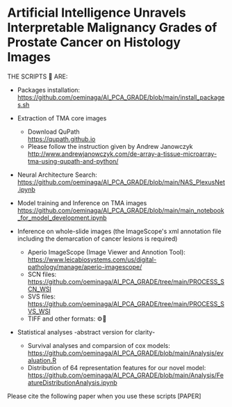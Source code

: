 # Artificial Intelligence Unravels Interpretable Malignancy Grades of Prostate Cancer on Histology Images

THE SCRIPTS 📝 ARE:
</br>

* Packages installation:
</br>https://github.com/oeminaga/AI_PCA_GRADE/blob/main/install_packages.sh</br>

* Extraction of TMA core images
   * Download QuPath </br> https://qupath.github.io
   * Please follow the instruction given by Andrew Janowczyk</br>http://www.andrewjanowczyk.com/de-array-a-tissue-microarray-tma-using-qupath-and-python/</br>

* Neural Architecture Search:
</br>https://github.com/oeminaga/AI_PCA_GRADE/blob/main/NAS_PlexusNet.ipynb</br>

* Model training and Inference on TMA images
</br>https://github.com/oeminaga/AI_PCA_GRADE/blob/main/main_notebook_for_model_development.ipynb</br>

* Inference on whole-slide images (the ImageScope's xml annotation file including the demarcation of cancer lesions is required)
   * Aperio ImageScope (Image Viewer and Annotion Tool): </br>https://www.leicabiosystems.com/us/digital-pathology/manage/aperio-imagescope/</br>
   * SCN files: </br>https://github.com/oeminaga/AI_PCA_GRADE/tree/main/PROCESS_SCN_WSI
   * SVS files: </br>https://github.com/oeminaga/AI_PCA_GRADE/tree/main/PROCESS_SVS_WSI</br>
   * TIFF and other formats: ⚙️🚧

* Statistical analyses -abstract version for clarity- </br>
  * Survival analyses and comparsion of cox models:
    </br>https://github.com/oeminaga/AI_PCA_GRADE/blob/main/Analysis/evaluation.R</br>
  * Distribution of 64 representation features for our novel model:</br>
    https://github.com/oeminaga/AI_PCA_GRADE/blob/main/Analysis/FeatureDistributionAnalysis.ipynb</br>

Please cite the following paper when you use these scripts
[PAPER]
